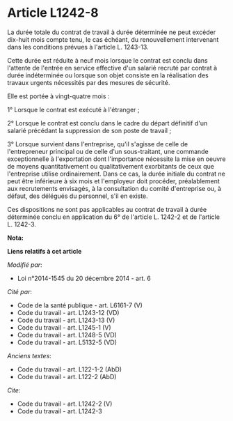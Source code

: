 # Article L1242-8

La durée totale du contrat de travail à durée déterminée ne peut excéder dix-huit mois compte tenu, le cas échéant, du
renouvellement intervenant dans les conditions prévues à l'article L. 1243-13. 

Cette durée est réduite à neuf mois lorsque le contrat est conclu dans l'attente de l'entrée en service effective d'un
salarié recruté par contrat à durée indéterminée ou lorsque son objet consiste en la réalisation des travaux urgents
nécessités par des mesures de sécurité. 

Elle est portée à vingt-quatre mois : 

1° Lorsque le contrat est exécuté à l'étranger ; 

2° Lorsque le contrat est conclu dans le cadre du départ définitif d'un salarié précédant la suppression de son poste de
travail ; 

3° Lorsque survient dans l'entreprise, qu'il s'agisse de celle de l'entrepreneur principal ou de celle d'un sous-traitant,
une commande exceptionnelle à l'exportation dont l'importance nécessite la mise en oeuvre de moyens quantitativement ou
qualitativement exorbitants de ceux que l'entreprise utilise ordinairement. Dans ce cas, la durée initiale du contrat ne peut
être inférieure à six mois et l'employeur doit procéder, préalablement aux recrutements envisagés, à la consultation du
comité d'entreprise ou, à défaut, des délégués du personnel, s'il en existe. 

Ces dispositions ne sont pas applicables au contrat de travail à durée déterminée conclu en application du 6° de l'article L.
1242-2 et de l'article L. 1242-3.

**Nota:**



**Liens relatifs à cet article**

_Modifié par_:

  - Loi n°2014-1545 du 20 décembre 2014 - art. 6

_Cité par_:

  - Code de la santé publique - art. L6161-7 (V)
  - Code du travail - art. L1243-12 (VD)
  - Code du travail - art. L1243-13 (V)
  - Code du travail - art. L1245-1 (V)
  - Code du travail - art. L1248-5 (VD)
  - Code du travail - art. L5132-5 (VD)

_Anciens textes_:

  - Code du travail - art. L122-1-2 (AbD)
  - Code du travail - art. L122-2 (AbD)

_Cite_:

  - Code du travail - art. L1242-2 (V)
  - Code du travail - art. L1242-3
